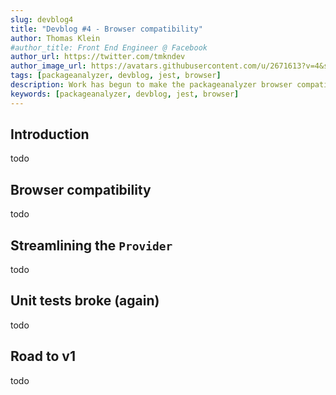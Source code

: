 ```yaml
---
slug: devblog4
title: "Devblog #4 - Browser compatibility"
author: Thomas Klein
#author_title: Front End Engineer @ Facebook
author_url: https://twitter.com/tmkndev
author_image_url: https://avatars.githubusercontent.com/u/2671613?v=4&s=400
tags: [packageanalyzer, devblog, jest, browser]
description: Work has begun to make the packageanalyzer browser compatible. Cruft was removed and unit tests fixed (once again).
keywords: [packageanalyzer, devblog, jest, browser]
---
```


## Introduction
todo
<!--truncate-->
## Browser compatibility
todo

## Streamlining the `Provider`
todo

## Unit tests broke (again)
todo

## Road to v1
todo